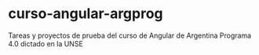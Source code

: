 # curso-angular-argprog
Tareas y proyectos de prueba del curso de Angular de Argentina Programa 4.0 dictado en la UNSE
